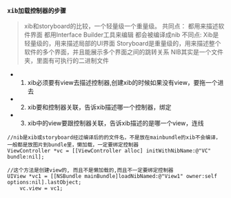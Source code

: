 ###  `xib加载控制器的步骤`
  >xib和storyboard的比较，一个轻量级一个重量级。
共同点：
都用来描述软件界面
都用Interface Builder工具来编辑
都会被编译成nib
不同点:
Xib是轻量级的，用来描述局部的UI界面
Storyboard是重量级的，用来描述整个软件的多个界面，并且能展示多个界面之间的跳转关系
NIB其实是一个文件夹，里面有可执行的二进制文件

- 1. xib必须要有view去描述控制器,创建xib的时候如果没有view，要拖一个进去
- 2. xib要和控制器关联，告诉xib描述哪一个控制器，绑定
- 3. xib中的view要跟控制器关联，告诉xib描述的是哪一个view，连线

```
//nib是xib或storyboard经过编译后的的文件名，不是放在mainbundle的xib不会编译，一般都是放图片到bundle里，懒加载，一定要绑定控制器
ViewController *vc = [[ViewController alloc] initWithNibName:@"VC" bundle:nil];

//这个方法是创建view的, 而且不是懒加载的,而且不一定要绑定控制器
UIView *vc1 = [[NSBundle mainBundle]loadNibNamed:@"View1" owner:self options:nil].lastObject;
    vc.view = vc1;
```